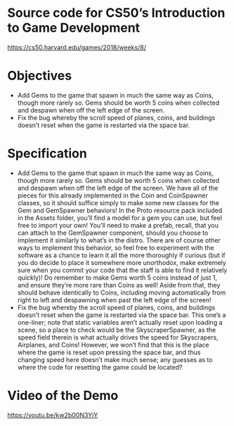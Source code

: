 # Source code for CS50’s Introduction to Game Development
https://cs50.harvard.edu/games/2018/weeks/8/

# Objectives

* Add Gems to the game that spawn in much the same way as Coins, though more rarely so. Gems should be worth 5 coins when collected and despawn when off the left edge of the screen.
* Fix the bug whereby the scroll speed of planes, coins, and buildings doesn’t reset when the game is restarted via the space bar.

# Specification
* Add Gems to the game that spawn in much the same way as Coins, though more rarely so. Gems should be worth 5 coins when collected and despawn when off the left edge of the screen. We have all of the pieces for this already implemented in the Coin and CoinSpawner classes, so it should suffice simply to make some new classes for the Gem and GemSpawner behaviors! In the Proto resource pack included in the Assets folder, you’ll find a model for a gem you can use, but feel free to import your own! You’ll need to make a prefab, recall, that you can attach to the GemSpawner component, should you choose to implement it similarly to what’s in the distro. There are of course other ways to implement this behavior, so feel free to experiment with the software as a chance to learn it all the more thoroughly if curious (but if you do decide to place it somewhere more unorthodox, make extremely sure when you commit your code that the staff is able to find it relatively quickly)! Do remember to make Gems worth 5 coins instead of just 1, and ensure they’re more rare than Coins as well! Aside from that, they should behave identically to Coins, including moving automatically from right to left and despawning when past the left edge of the screen!
* Fix the bug whereby the scroll speed of planes, coins, and buildings doesn’t reset when the game is restarted via the space bar. This one’s a one-liner; note that static variables aren’t actually reset upon loading a scene, so a place to check would be the SkyscraperSpawner, as the speed field therein is what actually drives the speed for Skyscrapers, Airplanes, and Coins! However, we won’t find that this is the place where the game is reset upon pressing the space bar, and thus changing speed here doesn’t make much sense; any guesses as to where the code for resetting the game could be located?

# Video of the Demo
https://youtu.be/kw2b00N3YjY